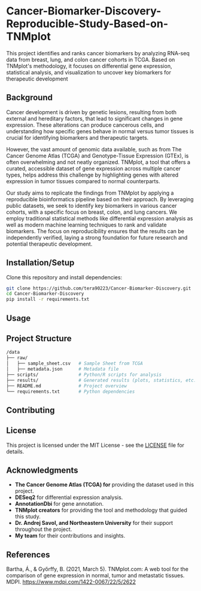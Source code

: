 # Cancer-Biomarker-Discovery-Reproducible-Study-Based-on-TNMplot
This project identifies and ranks cancer biomarkers by analyzing RNA-seq data from breast, lung, and colon cancer cohorts in TCGA. Based on TNMplot's methodology, it focuses on differential gene expression, statistical analysis, and visualization to uncover key biomarkers for therapeutic development

## Background
Cancer development is driven by genetic lesions, resulting from both external and hereditary factors, that lead to significant changes in gene expression. These alterations can produce cancerous cells, and understanding how specific genes behave in normal versus tumor tissues is crucial for identifying biomarkers and therapeutic targets.

However, the vast amount of genomic data available, such as from The Cancer Genome Atlas (TCGA) and Genotype-Tissue Expression (GTEx), is often overwhelming and not neatly organized. TNMplot, a tool that offers a curated, accessible dataset of gene expression across multiple cancer types, helps address this challenge by highlighting genes with altered expression in tumor tissues compared to normal counterparts.

Our study aims to replicate the findings from TNMplot by applying a reproducible bioinformatics pipeline based on their approach. By leveraging public datasets, we seek to identify key biomarkers in various cancer cohorts, with a specific focus on breast, colon, and lung cancers. We employ traditional statistical methods like differential expression analysis as well as modern machine learning techniques to rank and validate biomarkers. The focus on reproducibility ensures that the results can be independently verified, laying a strong foundation for future research and potential therapeutic development.

## Installation/Setup
Clone this repository and install dependencies:
```bash
git clone https://github.com/tera90223/Cancer-Biomarker-Discovery.git
cd Cancer-Biomarker-Discovery
pip install -r requirements.txt
```

## Usage


## Project Structure
``` bash
/data
├── raw/
│   ├── sample_sheet.csv   # Sample Sheet from TCGA
│   ├── metadata.json      # Metadata file
├── scripts/               # Python/R scripts for analysis
├── results/               # Generated results (plots, statistics, etc.)
├── README.md              # Project overview
└── requirements.txt       # Python dependencies
```

## Contributing
## License
This project is licensed under the MIT License - see the [LICENSE](./LICENSE) file for details.

## Acknowledgments 
- __The Cancer Genome Atlas (TCGA) for__ providing the dataset used in this project.
- __DESeq2__ for differential expression analysis.
- __AnnotationDbi__ for gene annotation.
- __TNMplot creators__ for providing the tool and methodology that guided this study.
- __Dr. Andrej Savol, and Northeastern University__ for their support throughout the project.
- __My team__ for their contributions and insights.

## References
Bartha, Á., & Győrffy, B. (2021, March 5). TNMplot.com: A web tool for the comparison of gene  expression in normal, tumor and metastatic tissues. MDPI. https://www.mdpi.com/1422-0067/22/5/2622 
